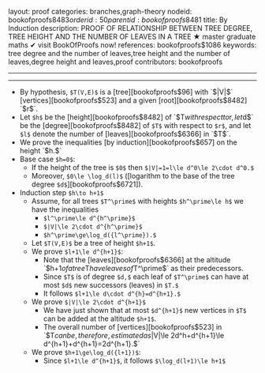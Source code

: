layout: proof
categories: branches,graph-theory
nodeid: bookofproofs$8483
orderid: 50
parentid: bookofproofs$8481
title: By Induction
description: PROOF OF RELATIONSHIP BETWEEN TREE DEGREE, TREE HEIGHT AND THE NUMBER OF LEAVES IN A TREE ★ master graduate maths ✔ visit BookOfProofs now!
references: bookofproofs$1086
keywords: tree degree and the number of leaves,tree height and the number of leaves,degree height and leaves,proof
contributors: bookofproofs

---


---

* By hypothesis, `$T(V,E)$` is a [tree][bookofproofs$96] with `$|V|$` [vertices][bookofproofs$523] and a given [root][bookofproofs$8482] `$r$`.
* Let `$h$` be the [height][bookofproofs$8482] of `$T$` with respect to `$r$`, let `$d$` be the [degree][bookofproofs$8482] of `$T$` with respect to `$r$`, and let `$l$` denote the number of [leaves][bookofproofs$6366] in `$T$`.
* We prove the inequalities [by induction][bookofproofs$657] on the height `$h.$`
* Base case `$h=0$`:
   * If the height of the tree is `$0$` then `$|V|=1=l\le d^0\le 2\cdot d^0.$`
   * Moreover, `$0\le \log_d(l)$` ([logarithm to the base of the tree degree `$d$`][bookofproofs$6721]).
* Induction step `$h\to h+1$`
   * Assume, for all trees `$T^\prime$` with heights `$h^\prime\le h$` we have the inequalities
      * `$l^\prime\le d^{h^\prime}$`
      * `$|V|\le 2\cdot d^{h^\prime}$`
      * `$h^\prime\ge\log_d({l^\prime}).$`
   * Let `$T(V,E)$` be a tree of height `$h+1$`.
   * We prove `$l+1\le d^{h+1}$`:
      * Note that the [leaves][bookofproofs$6366] at the altitude `$h+1$` of a tree `$T$` have leaves of `$T^\prime$` as their predecessors.
      * Since `$T$` is of degree `$d,$` each leaf of `$T^\prime$` can have at most `$d$` new successors (leaves) in `$T.$`
      * It follows `$l+1\le d\cdot d^{h}=d^{h+1}.$`
   * We prove `$|V|\le 2\cdot d^{h+1}$`
      * We have just shown that at most `$d^{h+1}$` new vertices in `$T$` can be added at the altitude `$h+1$`.
      * The overall number of [vertices][bookofproofs$523] in `$T$` can be, therefore, estimated as `$|V|\le 2d^h+d^{h+1}\le d^{h+1}+d^{h+1}=2d^{h+1}.$`
   * We prove `$h+1\ge\log_d({l+1})$`:
      * Since `$l+1\le d^{h+1}$`, it follows `$\log_d(l+1)\le h+1$`
